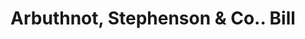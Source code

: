 ---
doi: 10.7916/D8B296D3
date_other: '1880'
date_other_textual: 1880-1889
form: printed ephemera
genre:
- Invoices
name:
- Arbuthnot, Stephenson & Co.
object_in_context_url: https://biggert.cul.columbia.edu/items/view/ave_biggert_01463
subject_hierarchical_geographic:
- Pittsburgh, Pennsylvania, United States
subject_name:
- Arbuthnot, Stephenson & Co.
title: Arbuthnot, Stephenson & Co.. Bill
sort_title: Arbuthnot, Stephenson & Co.. Bill
call_number: ave_biggert_01463
coordinates:
- 40.439722222222215,-79.97638888888889
pid: ave_biggert_01463
identifiers: ave_biggert_01463
thumbnail: https://derivativo-1.library.columbia.edu/iiif/2/ldpd:344018/full/!256,256/0/native.jpg
permalink: /biggert/ave_biggert_01463/
layout: iiif-image-page
---